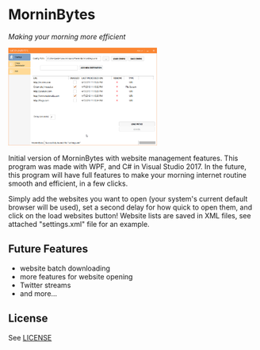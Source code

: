 # MorninBytes
_Making your morning more efficient_

<img src="https://github.com/peterghu/MorninBytes/blob/master/screenshot_UI.png" alt="Website Manager UI" width="300">

Initial version of MorninBytes with website management features. This program was made with WPF, and C# in Visual Studio 2017. In the future, this program will have full features to make your morning internet routine smooth and efficient, in a few clicks.

Simply add the websites you want to open (your system's current default browser will be used), set a second delay for how quick to open them, and click on the load websites button! Website lists are 
saved in XML files, see attached "settings.xml" file for an example.

## Future Features
* website batch downloading
* more features for website opening
* Twitter streams
* and more...

## License
See [LICENSE](LICENSE)
